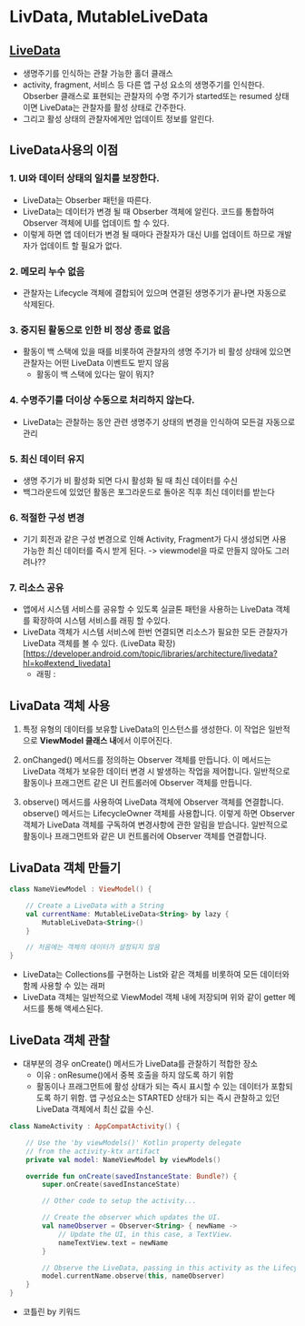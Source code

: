 # LivData, MutableLiveData


## [LiveData](https://developer.android.com/topic/libraries/architecture/livedata?hl=ko)
- 생명주기를 인식하는 관찰 가능한 홀더 클래스
- activity, fragment, 서비스 등 다른 앱 구성 요소의 생명주기를 인식한다.
Obserber 클래스로 표현되는 관찰자의 수명 주기가 started또는 resumed 상태이면 LiveData는 관찰자를 활성 상태로 간주한다.
- 그리고 활성 상태의 관찰자에게만 업데이트 정보를 알린다.

## LiveData사용의 이점
### 1. UI와 데이터 상태의 일치를 보장한다.
- LiveData는 Obserber 패턴을 따른다. 
- LiveData는 데이터가 변경 될 때 Obserber 객체에 알린다. 코드를 통합하여 Observer 객체에 UI를 업데이트 할 수 있다.
- 이렇게 하면 앱 데이터가 변경 될 때마다 관찰자가 대신 UI를 업데이트 하므로 개발자가 업데이트 할 필요가 없다.
### 2. 메모리 누수 없음
- 관찰자는 Lifecycle 객체에 결합되어 있으며 연결된 생명주기가 끝나면 자동으로 삭제된다.
### 3. 중지된 활동으로 인한 비 정상 종료 없음
- 활동이 백 스택에 있을 때를 비롯하여 관찰자의 생명 주기가 비 활성 상태에 있으면 관찰자는 어떤 LiveData 이벤트도 받지 않음
    - 활동이 백 스택에 있다는 말이 뭐지?
### 4. 수명주기를 더이상 수동으로 처리하지 않는다.
- LiveData는 관찰하는 동안 관련 생명주기 상태의 변경을 인식하여 모든걸 자동으로 관리
### 5. 최신 데이터 유지
- 생명 주기가 비 활성화 되면 다시 활성화 될 때 최신 데이터를 수신
- 백그라운드에 있었던 활동은 포그라운드로 돌아온 직후 최신 데이터를 받는다
### 6. 적절한 구성 변경
- 기기 회전과 같은 구성 변경으로 인해 Activity, Fragment가 다시 생성되면 사용 가능한 최신 데이터를 즉시 받게 된다.
    -> viewmodel을 따로 만들지 않아도 그러려나??
### 7. 리소스 공유
- 앱에서 시스템 서비스를 공유할 수 있도록 실글톤 패턴을 사용하는 LiveData 객체를 확장하여 시스템 서비스를 래핑 할 수있다.
- LiveData 객체가 시스템 서비스에 한번 연결되면 리소스가 필요한 모든 관찰자가 LiveData 객체를 볼 수 있다. (LiveData 확장)[https://developer.android.com/topic/libraries/architecture/livedata?hl=ko#extend_livedata]
    - 래핑 : 

## LivaData 객체 사용
1. 특정 유형의 데이터를 보유할 LiveData의 인스턴스를 생성한다. 이 작업은 일반적으로 **ViewModel 클래스 내**에서 이루어진다.

2. onChanged() 메서드를 정의하는 Observer 객체를 만듭니다. 이 메서드는 LiveData 객체가 보유한 데이터 변경 시 발생하는 작업을 제어합니다. 일반적으로 활동이나 프래그먼트 같은 UI 컨트롤러에 Observer 객체를 만듭니다.
3. observe() 메서드를 사용하여 LiveData 객체에 Observer 객체를 연결합니다. observe() 메서드는 LifecycleOwner 객체를 사용합니다. 이렇게 하면 Observer 객체가 LiveData 객체를 구독하여 변경사항에 관한 알림을 받습니다. 일반적으로 활동이나 프래그먼트와 같은 UI 컨트롤러에 Observer 객체를 연결합니다.

## LivaData 객체 만들기
~~~kotlin
class NameViewModel : ViewModel() {

    // Create a LiveData with a String
    val currentName: MutableLiveData<String> by lazy {
        MutableLiveData<String>()
    }

    // 처음에는 객체의 데이터가 설정되지 않음
}
~~~
- LiveData는 Collections를 구현하는 List와 같은 객체를 비롯하여 모든 데이터와 함께 사용할 수 있는 래퍼
- LiveData 객체는 일반적으로 ViewModel 객체 내에 저장되며 위와 같이 getter 메서드를 통해 액세스된다.

## LiveData 객체 관찰
- 대부분의 경우 onCreate() 메서드가 LiveData를 관찰하기 적합한 장소
    - 이유 : onResume()에서 중복 호출을 하지 않도록 하기 위함
    - 활동이나 프래그먼트에 활성 상태가 되는 즉시 표시할 수 있는 데이터가 포함되도록 하기 위함. 앱 구성요소는 STARTED 상태가 되는 즉시 관찰하고 있던 LiveData 객체에서 최신 값을 수신.
~~~kotlin
class NameActivity : AppCompatActivity() {

    // Use the 'by viewModels()' Kotlin property delegate
    // from the activity-ktx artifact
    private val model: NameViewModel by viewModels()

    override fun onCreate(savedInstanceState: Bundle?) {
        super.onCreate(savedInstanceState)

        // Other code to setup the activity...

        // Create the observer which updates the UI.
        val nameObserver = Observer<String> { newName ->
            // Update the UI, in this case, a TextView.
            nameTextView.text = newName
        }

        // Observe the LiveData, passing in this activity as the LifecycleOwner and the observer.
        model.currentName.observe(this, nameObserver)
    }
}
~~~
- 코틀린 by 키워드